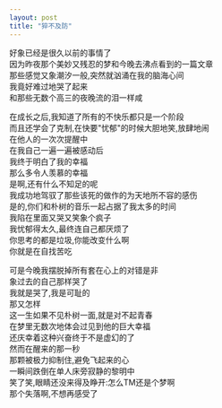 ```yaml
---
layout: post
title: "猝不及防"
---
```


好象已经是很久以前的事情了   
因为昨夜那个美妙又残忍的梦和今晚去沸点看到的一篇文章  
 那些感觉又象潮汐一般,突然就汹涌在我的脑海心间  
 我竟好难过地哭了起来  
 和那些无数个高三的夜晚流的泪一样咸  

在成长之后,我知道了所有的不快乐都只是一个阶段  
 而且还学会了克制,在快要"忧郁"的时候大胆地笑,放肆地闹  
 在他人的一次次提醒中  
 在我自己一遍一遍被感动后  
 我终于明白了我的幸福  
 那么多令人羡慕的幸福  
 是啊,还有什么不知足的呢  
 我成功地驾驭了那些该死的做作的为天地所不容的感伤  
 是的,你们和朴树的音乐一起占据了我太多的时间  
 我陷在里面又哭又笑象个疯子  
 我忧郁得太久,最终连自己都厌烦了  
 你思考的都是垃圾,你能改变什么啊  
 你就是在自找苦吃  

 可是今晚我摆脱掉所有套在心上的对错是非  
 象过去的自己那样哭了  
 我就是哭了,我是可耻的  
 那又怎样  
 这一生如果不见朴树一面,就是对不起青春  
 在梦里无数次地体会过见到他的巨大幸福  
 还庆幸着这种兴奋终于不是虚幻的了  
 然而在醒来的那一秒  
 那颗被极力抑制住,避免飞起来的心  
 一瞬间跌倒在单人床旁寂静的黎明中  
 笑了笑,眼睛还没来得及睁开:怎么TM还是个梦啊  
 那个失落啊,不想再感受了							  
		
